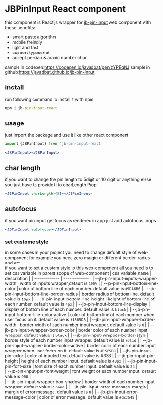 # JBPinInput React component
this component is React.js wrapper for [jb-pin-input](https://www.npmjs.com/package/jb-pin-input) web component with these benefits:
- smart paste algorithm
- mobile freindly
- light and fast
- support typescript
- accept persian & arabic number char

sample in codepen:<https://codepen.io/javadbat/pen/zYPEqNJ>
sample in github:<https://javadbat.github.io/jb-pin-input>
## install

run following command to install it with npm
```cmd
npm i jb-pin-input-react
```

## usage

just import the package and use it like other react component

```jsx
import {JBPinInput} from 'jb-pin-input-react'

<JBPinInput></JBPinInput>
```
## char length

if you want to change the pin length to 5digit or 10 digit or anything elese you just have to provide ti to charLength Prop

```jsx
<JBPinInput charLength={5}></JBPinInput>
```

## autofocus

if you want pin input get focus as rendered in app just add autofocus props
```jsx
<JBPinInput autofocus></JBPinInput>
```

### set custome style

in some cases in your project you need to change defualt style of web-component for example you need zero margin or different border-radius and etc.  
if you want to set a custom style to this web-component all you need is to set css variable in parent scope of web-component
| css variable name                          | description                                                                                   |
| -------------                              | -------------                                                                                 |
| --jb-pin-input-inputs-wrapper-width        | width of inputs wrapper,default is `100%`                                                     |
| --jb-pin-input-bottom-line-color           | color of bottom line of each number.  default value is `#9DA6B6`                              |
| --jb-pin-input-bottom-line-border-radius   | border radius of bottom line.  default value is `16px`                                        |
| --jb-pin-input-bottom-line-height          | height of bottom line of each number. default value is `4px`                                  |
| --jb-pin-input-bottom-line-display         | display of bottom line of each number. default value is `block`                               |
| --jb-pin-input-bottom-line-color-active    | color of bottom line of each number when user focus on it. default value is `#1565D8`         |
| --jb-pin-input-wrapper-border-width        | border width of each number input wrapper. default value is `0`                               |
| --jb-pin-input-wrapper-border-color        | border color of each number input wrapper. default value is `black`                           |
| --jb-pin-input-wrapper-border-style        | border style of  each number input wrapper. default value is `solid`                          |
| --jb-pin-input-wrapper-border-color-active | border color of each number input wrapper  when user focus on it. default value is `#1565D8`  |
| --jb-pin-input-pin-color                   | color of inputed text.default value is #333                                                   |
| --jb-pin-input-pin-height                  | height of  each number input. default value is `40px`                                         |
| --jb-pin-input-pin-font-size               | font size of  each number input. default value is `24`                                        |   
| --jb-pin-input-pin-font-weight             | font weight of  each number input. default value is `900`                                     |   
| --jb-pin-input-wrapper-box-shadow          | border width of each number input wrapper. default value is `none`                            |
| --jb-pin-input-error-message-margin        | margin of error message. default value is `0`                                                 |
| --jb-pin-input-error-message-color         | color of error message. default value is `#dc3545`                                            |